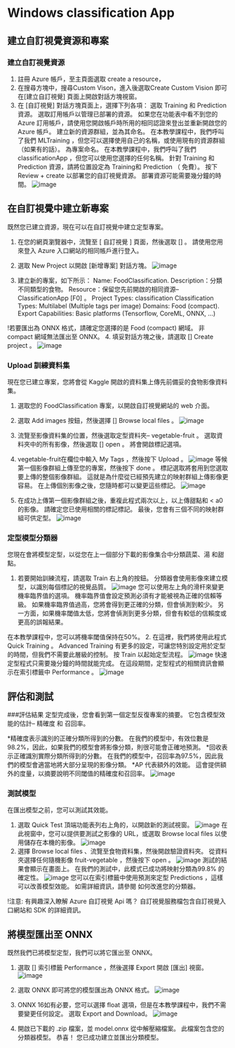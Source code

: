 # Windows classification App
## 建立自訂視覺資源和專案

### 建立自訂視覺資源
1. 註冊 Azure 帳戶，至主頁面選取 create a resource，
2. 在搜尋方塊中，搜尋Custom Vison，進入後選取Create Custom Vision 即可在[建立自訂視覺] 頁面上開啟對話方塊視窗。
3. 在 [自訂視覺] 對話方塊頁面上，選擇下列各項：
選取 Training 和 Prediction 資源。
選取訂用帳戶以管理已部署的資源。 如果您在功能表中看不到您的 Azure 訂用帳戶，請使用您開啟帳戶時所用的相同認證來登出並重新開啟您的 Azure 帳戶。
建立新的資源群組，並為其命名。 在本教學課程中，我們呼叫了我們 MLTraining ，但您可以選擇使用自己的名稱，或使用現有的資源群組（如果有的話）。
為專案命名。 在本教學課程中，我們呼叫了我們 classificationApp ，但您可以使用您選擇的任何名稱。
針對 Training 和 Prediction 資源，請將位置設定為 Training和 Prediction （ 免費）。
按下 Review + create 以部署您的自訂視覺資源。 部署資源可能需要幾分鐘的時間。
![image](https://user-images.githubusercontent.com/59305013/146168472-8dafffa9-6272-44a9-ad22-8cc8ab668c47.png)

## 在自訂視覺中建立新專案
既然您已建立資源，現在可以在自訂視覺中建立定型專案。

1. 在您的網頁瀏覽器中，流覽至 [ 自訂視覺 ] 頁面，然後選取 [] 。 請使用您用來登入 Azure 入口網站的相同帳戶進行登入。

2. 選取 New Project 以開啟 [新增專案] 對話方塊。
![image](https://user-images.githubusercontent.com/59305013/146168722-03bd8c04-bc3f-481f-b7cc-0b27b89b1bfb.png)

3. 建立新的專案，如下所示：
Name: FoodClassification.
Description：分類不同類型的食物。
Resource：保留您先前開啟的相同資源– ClassificationApp [F0] 。
Project Types: classification
Classification Types: Multilabel (Multiple tags per image)
Domains: Food (compact).
Export Capabilities: Basic platforms (Tensorflow, CoreML, ONNX, ...)

!若要匯出為 ONNX 格式，請確定您選擇的是 Food (compact) 網域。 非 compact 網域無法匯出至 ONNX。
4. 填妥對話方塊之後，請選取 [] Create project 。
![image](https://user-images.githubusercontent.com/59305013/146168887-105b1937-5ab2-4d95-941f-5f38226df62d.png)

### Upload 訓練資料集
現在您已建立專案，您將會從 Kaggle 開啟的資料集上傳先前備妥的食物影像資料集。
1. 選取您的 FoodClassification 專案，以開啟自訂視覺網站的 web 介面。
2. 選取 Add images 按鈕，然後選擇 [] Browse local files 。
![image](https://user-images.githubusercontent.com/59305013/146168992-bebaf22d-0242-4a33-9af7-3305f01317e4.png)

3. 流覽至影像資料集的位置，然後選取定型資料夾– vegetable-fruit 。 選取資料夾中的所有影像，然後選取 [] open 。 將會開啟標記選項。
4. vegetable-fruit在欄位中輸入 My Tags ，然後按下 Upload 。
![image](https://user-images.githubusercontent.com/59305013/146169060-3078460e-08a2-4699-a7c3-35c405f2dfdd.png)
等候第一個影像群組上傳至您的專案，然後按下 done 。 標記選取將套用到您選取要上傳的整個影像群組。 這就是為什麼從已經預先建立的映射群組上傳影像更容易。 在上傳個別影像之後，您隨時都可以變更這些標記。
![image](https://user-images.githubusercontent.com/59305013/146169091-bb897906-9972-45d9-850e-767095622f24.png)
5. 在成功上傳第一個影像群組之後，重複此程式兩次以上，以上傳甜點和 < a0 的影像。 請確定您已使用相關的標記標記。
最後，您會有三個不同的映射群組可供定型。
![image](https://user-images.githubusercontent.com/59305013/146169152-53edc72e-e3f1-4b47-a04a-3805b7a568f8.png)

### 定型模型分類器
您現在會將模型定型，以從您在上一個部分下載的影像集合中分類蔬菜、湯 和甜點。
1. 若要開始訓練流程，請選取 Train 右上角的按鈕。 分類器會使用影像來建立模型，以識別每個標記的視覺品質。
![image](https://user-images.githubusercontent.com/59305013/146169271-cf01e2e3-b884-4afa-9265-89665bab0802.png)
您可以使用左上角的滑杆來變更機率臨界值的選項。 機率臨界值會設定預測必須有才能被視為正確的信賴等級。 如果機率臨界值過高，您將會得到更正確的分類，但會偵測到較少。 另一方面，如果機率閾值太低，您將會偵測到更多分類，但會有較低的信賴度或更高的誤報結果。

在本教學課程中，您可以將機率閾值保持在50%。
2. 在這裡，我們將使用此程式 Quick Training 。 Advanced Training 有更多的設定，可讓您特別設定用於定型的時間，但我們不需要此層級的控制。 按 Train 以起始定型流程。
![image](https://user-images.githubusercontent.com/59305013/146169336-42d12ac0-2a6d-4b20-abac-e4932213d111.png)
快速定型程式只需要幾分鐘的時間就能完成。 在這段期間，定型程式的相關資訊會顯示在索引標籤中 Performance 。
![image](https://user-images.githubusercontent.com/59305013/146169357-fb36ef7a-7908-494c-898e-d9bbba399277.png)
## 評估和測試
###評估結果
定型完成後，您會看到第一個定型反復專案的摘要。 它包含模型效能的估計– 精確度 和 召回率。

*精確度表示識別的正確分類所得到的分數。 在我們的模型中，有效位數是98.2%，因此，如果我們的模型會將影像分類，則很可能會正確地預測。
*回收表示正確識別實際分類所得到的分數。 在我們的模型中，召回率為97.5%，因此我們的模型會適當地將大部分呈現的影像分類。
*AP 代表額外的效能。 這會提供額外的度量，以摘要說明不同閾值的精確度和召回率。
![image](https://user-images.githubusercontent.com/59305013/146169602-1bec35ad-87e9-43c8-9c5b-d82f23dc902a.png)

### 測試模型
在匯出模型之前，您可以測試其效能。

1. 選取 Quick Test 頂端功能表列右上角的，以開啟新的測試視窗。
![image](https://user-images.githubusercontent.com/59305013/146169666-cfd60ccb-443e-4b95-bbe5-4a3fccaf687f.png)
在此視窗中，您可以提供要測試之影像的 URL，或選取 Browse local files 以使用儲存在本機的影像。
![image](https://user-images.githubusercontent.com/59305013/146169737-50a136f2-6f46-401c-b455-218a8120bd86.png)
2. 選擇 Browse local files 、流覽至食物資料集，然後開啟驗證資料夾。 從資料夾選擇任何隨機影像 fruit-vegetable ，然後按下 open 。
![image](https://user-images.githubusercontent.com/59305013/146169778-8c6d2174-f7bf-4ce8-8c48-c9c8da6713a5.png)
測試的結果會顯示在畫面上。 在我們的測試中，此模式已成功將映射分類為99.8% 的確定性。
![image](https://user-images.githubusercontent.com/59305013/146169832-1eee9d66-6820-48b7-92f1-e27bce73702c.png)
您可以在索引標籤中使用預測來定型 Predictions ，這樣可以改善模型效能。 如需詳細資訊，請參閱 如何改進您的分類器。

!注意: 有興趣深入瞭解 Azure 自訂視覺 Api 嗎？ 自訂視覺服務檔包含自訂視覺入口網站和 SDK 的詳細資訊。

## 將模型匯出至 ONNX
既然我們已將模型定型，我們可以將它匯出至 ONNX。
1. 選取 [] 索引標籤 Performance ，然後選擇 Export 開啟 [匯出] 視窗。
![image](https://user-images.githubusercontent.com/59305013/146169996-1e7bd0ec-d016-4aa3-8528-59971226f7f6.png)
2. 選取 ONNX 即可將您的模型匯出為 ONNX 格式。
![image](https://user-images.githubusercontent.com/59305013/146170034-2f24174b-dbca-4d62-90d6-9e09a88d90fb.png)

3. ONNX 16如有必要，您可以選擇 float 選項，但是在本教學課程中，我們不需要變更任何設定。 選取 Export and Download。
![image](https://user-images.githubusercontent.com/59305013/146170069-1a4cd6f6-a308-47b5-bbc4-c867e23a1363.png)
4. 開啟已下載的 .zip 檔案，並 model.onnx 從中解壓縮檔案。 此檔案包含您的分類器模型。
恭喜！ 您已成功建立並匯出分類模型。


